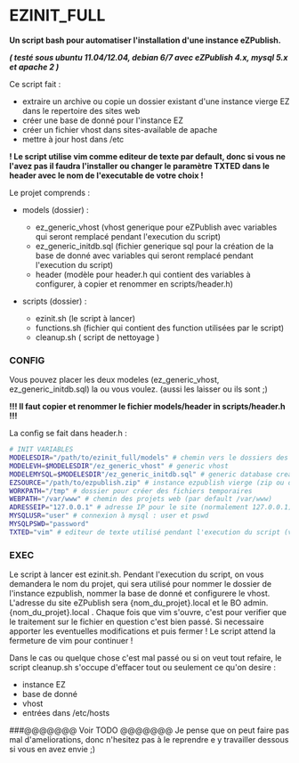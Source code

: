 # EZINIT\_FULL

**Un script bash pour automatiser l'installation d'une instance eZPublish.**

**_( testé sous ubuntu 11.04/12.04, debian 6/7 avec eZPublish 4.x,  mysql 5.x et apache 2 )_**

Ce script fait :
 * extraire un archive ou copie un dossier existant d'une instance vierge EZ dans le repertoire des sites web
 * créer une base de donné pour l'instance EZ
 * créer un fichier vhost dans sites-available de apache
 * mettre à jour host dans /etc


**! Le script utilise vim comme editeur de texte par default, 
donc si vous ne l'avez pas il faudra l'installer 
ou changer le paramètre TXTED dans le header avec le nom de l'executable de votre choix !**


Le projet comprends :
* models (dossier) :
 	* ez_generic_vhost (vhost generique pour eZPublish avec variables qui seront remplacé pendant l'execution du script)
	* ez_generic_initdb.sql (fichier generique sql pour la création de la base de donné avec variables qui seront remplacé pendant l'execution du script)
	* header (modèle pour header.h qui contient des variables à configurer, à copier et renommer en scripts/header.h)

* scripts (dossier) :
	* ezinit.sh (le script à lancer)
	* functions.sh (fichier qui contient des function utilisées par le script)
	* cleanup.sh ( script de nettoyage )


### CONFIG
Vous pouvez placer les deux modeles (ez_generic_vhost, ez_generic_initdb.sql) la ou vous voulez. (aussi les laisser ou ils sont ;)

**!!! Il faut copier et renommer le fichier models/header in scripts/header.h !!!**

La config se fait dans header.h :

```bash
# INIT VARIABLES
MODELESDIR="/path/to/ezinit_full/models" # chemin vers le dossiers des models
MODELEVH=$MODELESDIR"/ez_generic_vhost" # generic vhost
MODELEMYSQL=$MODELESDIR"/ez_generic_initdb.sql" # generic database create mysql
EZSOURCE="/path/to/ezpublish.zip" # instance ezpublish vierge (zip ou dossier)
WORKPATH="/tmp" # dossier pour créer des fichiers temporaires 
WEBPATH="/var/www" # chemin des projets web (par default /var/www)
ADRESSEIP="127.0.0.1" # adresse IP pour le site (normalement 127.0.0.1)
MYSQLUSR="user" # connexion à mysql : user et pswd
MYSQLPSWD="password"
TXTED="vim" # editeur de texte utilisé pendant l'execution du script (vim par default)
```

### EXEC
Le script à lancer est ezinit.sh.
Pendant l'execution du script, on vous demandera le nom du projet, qui sera utilisé pour nommer le dossier de l'instance ezpublish, nommer la base de donné et configurere le vhost.
L'adresse du site eZPublish sera {nom_du_projet}.local et le BO admin.{nom_du_projet}.local .
Chaque fois que vim s'ouvre, c'est pour verifier que le traitement sur le fichier en question c'est bien passé. Si necessaire apporter les eventuelles modifications et puis fermer ! Le script attend la fermeture de vim pour continuer !


Dans le cas ou quelque chose c'est mal passé ou si on veut tout refaire,
le script cleanup.sh
s'occupe d'effacer tout ou seulement ce qu'on desire :
 - instance EZ
 - base de donné
 - vhost
 - entrées dans /etc/hosts


###@@@@@@@ Voir TODO @@@@@@@
Je pense que on peut faire pas mal d'ameliorations, donc n'hesitez pas à le reprendre e y travailler dessous si vous en avez envie ;)


